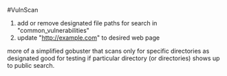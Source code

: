 #VulnScan

1. add or remove designated file paths for search in "common_vulnerabilities"
2. update "http://example.com" to desired web page

more of a simplified gobuster that scans only for specific directories as designated
good for testing if particular directory (or directories) shows up to public search.
